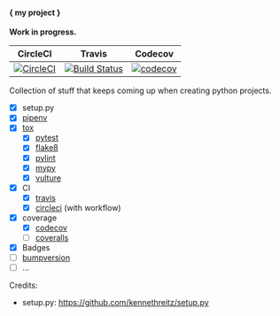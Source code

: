 #### { my project }

**Work in progress.**

| CircleCI | Travis | Codecov |
|----------|--------|---------|
| [![CircleCI](https://circleci.com/gh/sveitser/python-mummy.svg?style=shield)](https://circleci.com/gh/sveitser/python-mummy) | [![Build Status](https://travis-ci.org/sveitser/python-mummy.svg?branch=master)](https://travis-ci.org/sveitser/python-mummy) | [![codecov](https://codecov.io/gh/sveitser/python-mummy/branch/master/graph/badge.svg)](https://codecov.io/gh/sveitser/python-mummy) |

Collection of stuff that keeps coming up when creating python projects.

- [x] setup.py
- [x] [pipenv](https://github.com/pypa/pipenv)
- [x] [tox](https://github.com/tox-dev/tox)
  + [x] [pytest](https://github.com/pytest-dev/pytest)
  + [x] [flake8](https://github.com/pycqa/flake8)
  + [x] [pylint](https://github.com/PyCQA/pylint)
  + [x] [mypy](https://github.com/python/mypy)
  + [x] [vulture](https://github.com/jendrikseipp/vulture)
- [x] CI
  + [x] [travis](https://travis-ci.org)
  + [x] [circleci](https://circleci.com) (with workflow)
- [x] coverage
  + [x] [codecov](https://codecov.io)
  + [ ] [coveralls](https://coveralls.io)
- [x] Badges
- [ ] [bumpversion](https://github.com/peritus/bumpversion)
- [ ] ...

Credits:

- setup.py: https://github.com/kennethreitz/setup.py
